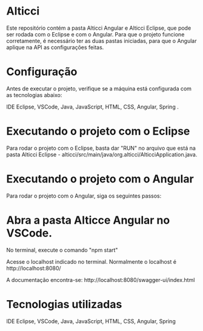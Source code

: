 # Alticci
Este repositório contém a pasta Alticci Angular e Alticci Eclipse, que pode ser rodada com o Eclipse e com o Angular.
Para que o projeto funcione corretamente, é necessário ter as duas pastas iniciadas, para que o Angular aplique na API as configurações feitas.

# Configuração
Antes de executar o projeto, verifique se a máquina está configurada com as tecnologias abaixo:

IDE Eclipse, 
VSCode, 
Java, 
JavaScript, 
HTML, 
CSS, 
Angular, 
Spring .

# Executando o projeto com o Eclipse
Para rodar o projeto com o Eclipse, basta dar "RUN" no arquivo que está na pasta Alticci Eclipse - alticci/src/main/java/org.alticci/AlticciApplication.java.

# Executando o projeto com o Angular
Para rodar o projeto com o Angular, siga os seguintes passos:

# Abra a pasta Alticce Angular no VSCode.
No terminal, execute o comando "npm start"

Acesse o localhost indicado no terminal. Normalmente o localhost é http://localhost:8080/

A documentação encontra-se: http://localhost:8080/swagger-ui/index.html

# Tecnologias utilizadas
IDE Eclipse, 
VSCode, 
Java, 
JavaScript, 
HTML, 
CSS, 
Angular, 
Spring
